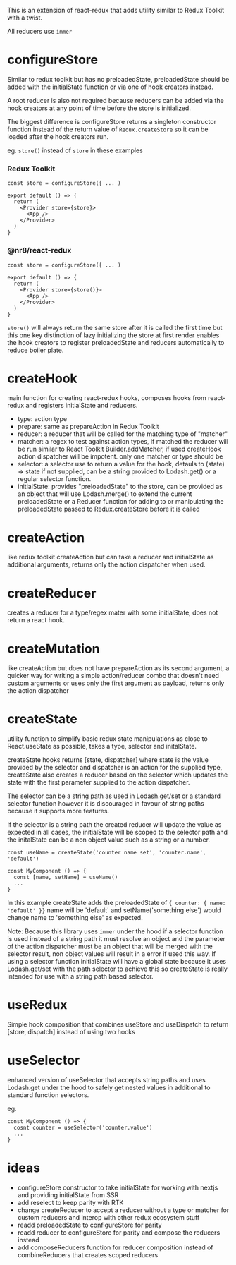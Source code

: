 This is an extension of react-redux that adds utility similar to Redux Toolkit with
a twist.

All reducers use `immer`

# configureStore

Similar to redux toolkit but has no preloadedState, preloadedState should be added with
the initialState function or via one of hook creators instead.

A root reducer is also not required because reducers can be added via the hook creators
at any point of time before the store is initialized.

The biggest difference is configureStore returns a singleton constructor function
instead of the return value of `Redux.createStore` so it can be loaded after the hook
creators run.

eg. `store()` instead of `store` in these examples

### Redux Toolkit

```
const store = configureStore({ ... )

export default () => {
  return (
    <Provider store={store}>
      <App />
    </Provider>
  )
}
```

### @nr8/react-redux

```
const store = configureStore({ ... )

export default () => {
  return (
    <Provider store={store()}>
      <App />
    </Provider>
  )
}
```

`store()` will always return the same store after it is called the first time but
this one key distinction of lazy initializing the store at first render enables the
hook creators to register preloadedState and reducers automatically to reduce boiler
plate.

# createHook

main function for creating react-redux hooks, composes hooks from react-redux
and registers initialState and reducers.

- type: action type
- prepare: same as prepareAction in Redux Toolkit
- reducer: a reducer that will be called for the matching type of "matcher"
- matcher: a regex to test against action types, if matched the reducer will be run
  similar to React Toolkit Builder.addMatcher, if used createHook action dispatcher
  will be impotent. only one matcher or type should be
- selector: a selector use to return a value for the hook, detauls to (state) => state
  if not supplied, can be a string provided to Lodash.get() or a regular selector function.
- initialState: provides "preloadedState" to the store, can be provided as an object
  that will use Lodash.merge() to extend the current preloadedState or a Reducer
  function for adding to or manipulating the preloadedState passed to Redux.createStore
  before it is called

# createAction

like redux toolkit createAction but can take a reducer and initialState as additional
arguments, returns only the action dispatcher when used.

# createReducer

creates a reducer for a type/regex mater with some initialState, does not return
a react hook.

# createMutation

like createAction but does not have prepareAction as its second argument, a quicker
way for writing a simple action/reducer combo that doesn't need custom arguments
or uses only the first argument as payload, returns only the action dispatcher

# createState

utility function to simplify basic redux state manipulations as close to React.useState
as possible, takes a type, selector and initalState.

createState hooks returns [state, dispatcher] where state is the value provided by the
selector and dispatcher is an action for the supplied type, createState also creates
a reducer based on the selector which updates the state with the first parameter
supplied to the action dispatcher.

The selector can be a string path as used in Lodash.get/set or a standard selector function
however it is discouraged in favour of string paths because it supports more features.

If the selector is a string path the created reducer will update the value as expected
in all cases, the initialState will be scoped to the selector path and the initalState
can be a non object value such as a string or a number.

```
const useName = createState('counter name set', 'counter.name', 'default')

const MyComponent () => {
  const [name, setName] = useName()
  ...
}
```

In this example createState adds the preloadedState of `{ counter: { name: 'default' }}`
name will be 'default' and setName('something else') would change name to 'something else'
as expected.

Note: Because this library uses `immer` under the hood if a selector function is used
instead of a string path it must resolve an object and the parameter of the action dispatcher
must be an object that will be merged with the selector result, non object values will result in a error if used this way. If using a selector function initialState will have a global state
because it uses Lodash.get/set with the path selector to achieve this so createState is
really intended for use with a string path based selector.

# useRedux

Simple hook composition that combines useStore and useDispatch to return [store, dispatch]
instead of using two hooks

# useSelector

enhanced version of useSelector that accepts string paths and uses Lodash.get
under the hood to safely get nested values in additional to standard function selectors.

eg.

```
const MyComponent () => {
  cosnt counter = useSelector('counter.value')
  ...
}
```

# ideas

- configureStore constructor to take initialState for working with nextjs and providing
  initialState from SSR
- add reselect to keep parity with RTK
- change createReducer to accept a reducer without a type or matcher for custom reducers
  and interop with other redux ecosystem stuff
- readd preloadedState to configureStore for parity
- readd reducer to configureStore for parity and compose the reducers instead
- add composeReducers function for reducer composition instead of combineReducers
  that creates scoped reducers
